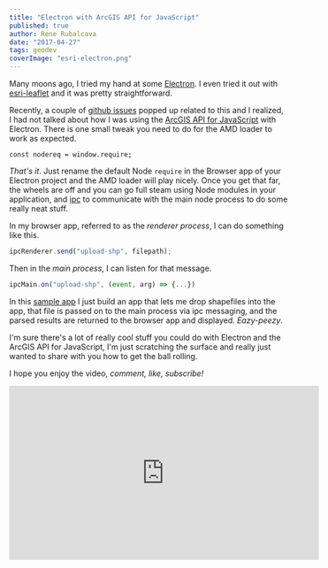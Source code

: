 ```yaml
---
title: "Electron with ArcGIS API for JavaScript"
published: true
author: Rene Rubalcava
date: "2017-04-27"
tags: geodev
coverImage: "esri-electron.png"
---
```


Many moons ago, I tried my hand at some [Electron](https://electron.atom.io/). I even tried it out with [esri-leaflet](https://odoe.net/blog/quick-tip-fun-with-electron/) and it was pretty straightforward.

Recently, a couple of [github issues](https://github.com/tomwayson/esri-loader/issues/21) popped up related to this and I realized, I had not talked about how I was using the [ArcGIS API for JavaScript](https://developers.arcgis.com/javascript/) with Electron. There is one small tweak you need to do for the AMD loader to work as expected.

```
const nodereq = window.require;
```

_That's it_. Just rename the default Node `require` in the Browser app of your Electron project and the AMD loader will play nicely. Once you get that far, the wheels are off and you can go full steam using Node modules in your application, and [ipc](https://electron.atom.io/docs/api/ipc-main/) to communicate with the main node process to do some really neat stuff.

In my browser app, referred to as the _renderer process_, I can do something like this.

```js
ipcRenderer.send("upload-shp", filepath);
```

Then in the _main process_, I can listen for that message.

```js
ipcMain.on("upload-shp", (event, arg) => {...})
```

In this [sample app](https://github.com/odoe/electron-add-shapefile) I just build an app that lets me drop shapefiles into the app, that file is passed on to the main process via ipc messaging, and the parsed results are returned to the browser app and displayed. _Eazy-peezy_.

I'm sure there's a lot of really cool stuff you could do with Electron and the ArcGIS API for JavaScript, I'm just scratching the surface and really just wanted to share with you how to get the ball rolling.

I hope you enjoy the video, _comment, like, subscribe!_

<iframe width="560" height="315" src="https://www.youtube.com/embed/00kIOSUog7U" frameborder="0" allowfullscreen></iframe>
